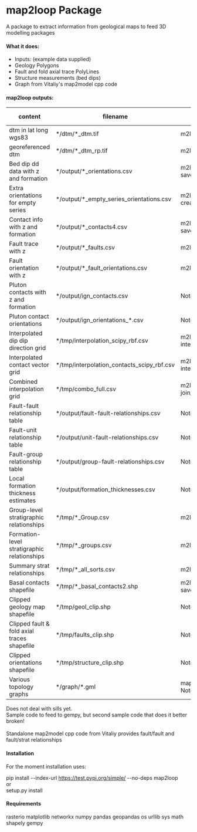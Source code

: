 # map2loop Package

A package to extract information from geological maps to feed 3D modelling packages

#### What it does:
  
- Inputs: (example data supplied)  
- Geology Polygons  
- Fault and fold axial trace PolyLines  
- Structure measurements (bed dips)
- Graph from Vitaliy's map2model cpp code 
  
#### map2loop outputs:
  
| content | filename | created by | example notebook |
| ----- | ----- | ----- | ----- |
| dtm in lat long wgs83 | \*/dtm/\*_dtm.tif | m2l_utils.get_dtm |   2 |
| georeferenced dtm | \*/dtm/\*_dtm_rp.tif| m2l_utils.reproject_dtm |  2 |
| Bed dip dd data with z and formation | \*/output/\*_orientations.csv | m2l_geometry. save_orientations |  2 |
| Extra orientations for empty series | \*/output/\*_empty_series_orientations.csv | m2l_geometry. create_orientations |  2 |
| Contact info with z and formation | \*/output/\*_contacts4.csv | m2l_geometry. save_basal_contacts |  2 |
| Fault trace with z | \*/output/\*_faults.csv | m2l_geometry. save_faults |  2 |
| Fault orientation with z | \*/output/\*_fault_orientations.csv | m2l_geometry. save_faults |  2 |
| Pluton contacts with z and formation | \*/output/ign_contacts.csv | Notebook 8 |  8 |
| Pluton contact orientations | \*/output/ign_orientations_\*.csv | Notebook 8 |  8 |
| Interpolated dip dip direction grid | \*/tmp/interpolation_scipy_rbf.csv | m2l_interpolation. interpolate_orientations |  4 |
| Interpolated contact vector grid | \*/tmp/interpolation_contacts_scipy_rbf.csv | m2l_interpolation. interpolate_contacts |  5 |
| Combined interpolation grid | \*/tmp/combo_full.csv | m2l_interpolation. join_contacts_and_orientations |  6 |
| Fault-fault relationship table | \*/output/fault-fault-relationships.csv | Notebook 7 |  7 |
| Fault-unit relationship table | \*/output/unit-fault-relationships.csv | Notebook 7 |  7 |
| Fault-group relationship table | \*/output/group-fault-relationships.csv | Notebook 7 |  7 |
| Local formation thickness estimates | \*/output/formation_thicknesses.csv | Notebook 9 |  9 |
| Group-level stratigraphic relationships | \*/tmp/\*_Group.csv | m2l_topology. save_group |  2 |
| Formation-level stratigraphic relationships | \*/tmp/*_groups.csv | m2l_topology. save_units |  2 |
| Summary strat relationships | \*/tmp/*_all_sorts.csv| m2l_topology. save_units |  2 |
| Basal contacts shapefile | \*/tmp/\*_basal_contacts2.shp | m2l_geometry. save_basal_no_faults |  2 |
| Clipped geology map shapefile | \*/tmp/geol_clip.shp | Notebook 2 |  2 |
| Clipped fault & fold axial traces shapefile  | \*/tmp/faults_clip.shp | Notebook 2 |  2 |
| Clipped orientations shapefile  | \*/tmp/structure_clip.shp | Notebook 2 |  2 |
| Various topology graphs  | \*/graph/\*.gml | map2model cpp code in Notebook 1 |  1 |

  
Does not deal with sills yet.  
Sample code to feed to gempy, but second sample code that does it better broken!  
<br>
Standalone map2model cpp code from Vitaliy provides fault/fault and fault/strat relationships   

#### Installation
For the moment installation uses:<br>

pip install --index-url https://test.pypi.org/simple/ --no-deps map2loop  
or   
setup.py install
  
#### Requirements
rasterio
matplotlib
networkx
numpy
pandas
geopandas
os
urllib
sys
math
shapely
gempy
